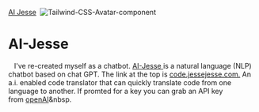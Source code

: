 [AI Jesse](https://ai.jessejesse.com)&nbsp;
    <img src="https://pub-c1de1cb456e74d6bbbee111ba9e6c757.r2.dev/ai%20j.png" alt="Tailwind-CSS-Avatar-component" />
      <generic-panel>
    <div class="flex flex-col">
      <h1 class="text-3xl md:text-5xl mb-5">AI-Jesse</h1>
      <p class="md:text-lg">&nbsp;&nbsp;&nbsp;I've re-created myself as a chatbot.&nbsp;<a href="https://ai.jessejesse.com" class="text-primary">AI-Jesse&nbsp;</a>is a natural language (NLP) chatbot based on chat GPT. The link at the top is&nbsp;<a href="https://code.jessejesse.com" class="text-primary">code.jessejesse.com.</a>&nbsp;An a.i. enabled code translator that can quickly translate code from one language to another. If promted for a key you can grab an API key from&nbsp;<a href="https://openai.com" class="text-primary">openAI</a>&nbsp.</p>